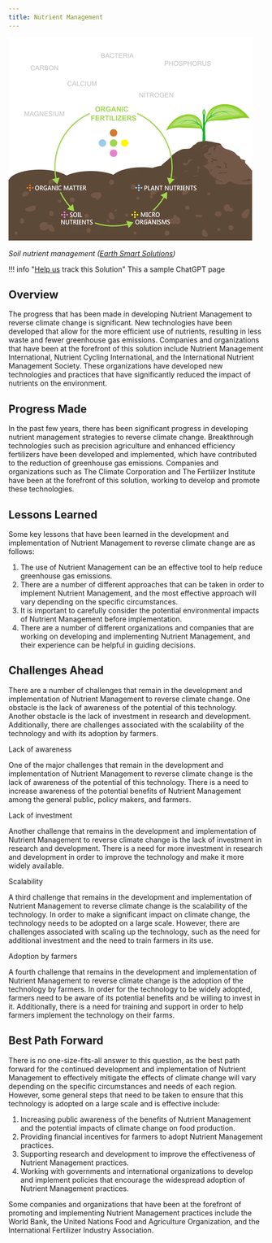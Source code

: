 ```yaml
---
title: Nutrient Management
---
```

![Nutrient availability and their interaction with soil significantly impact crop development.](/../static/img/nutrient-management.webp)

*Soil nutrient management ([Earth Smart Solutions](https://www.earth-smart-solutions.com/blogs/blog/soil-nutrient-management-tips))*

!!! info "[Help us](../../contribute) track this Solution"
    This a sample ChatGPT page

## Overview

The progress that has been made in developing Nutrient Management to reverse climate change is significant. New technologies have been developed that allow for the more efficient use of nutrients, resulting in less waste and fewer greenhouse gas emissions. Companies and organizations that have been at the forefront of this solution include Nutrient Management International, Nutrient Cycling International, and the International Nutrient Management Society. These organizations have developed new technologies and practices that have significantly reduced the impact of nutrients on the environment.

## Progress Made

In the past few years, there has been significant progress in developing nutrient management strategies to reverse climate change. Breakthrough technologies such as precision agriculture and enhanced efficiency fertilizers have been developed and implemented, which have contributed to the reduction of greenhouse gas emissions. Companies and organizations such as The Climate Corporation and The Fertilizer Institute have been at the forefront of this solution, working to develop and promote these technologies.

## Lessons Learned

Some key lessons that have been learned in the development and implementation of Nutrient Management to reverse climate change are as follows:

1. The use of Nutrient Management can be an effective tool to help reduce greenhouse gas emissions.
2. There are a number of different approaches that can be taken in order to implement Nutrient Management, and the most effective approach will vary depending on the specific circumstances.
3. It is important to carefully consider the potential environmental impacts of Nutrient Management before implementation.
4. There are a number of different organizations and companies that are working on developing and implementing Nutrient Management, and their experience can be helpful in guiding decisions.

## Challenges Ahead

There are a number of challenges that remain in the development and implementation of Nutrient Management to reverse climate change. One obstacle is the lack of awareness of the potential of this technology. Another obstacle is the lack of investment in research and development. Additionally, there are challenges associated with the scalability of the technology and with its adoption by farmers.

Lack of awareness

One of the major challenges that remain in the development and implementation of Nutrient Management to reverse climate change is the lack of awareness of the potential of this technology. There is a need to increase awareness of the potential benefits of Nutrient Management among the general public, policy makers, and farmers.

Lack of investment

Another challenge that remains in the development and implementation of Nutrient Management to reverse climate change is the lack of investment in research and development. There is a need for more investment in research and development in order to improve the technology and make it more widely available.

Scalability

A third challenge that remains in the development and implementation of Nutrient Management to reverse climate change is the scalability of the technology. In order to make a significant impact on climate change, the technology needs to be adopted on a large scale. However, there are challenges associated with scaling up the technology, such as the need for additional investment and the need to train farmers in its use.

Adoption by farmers

A fourth challenge that remains in the development and implementation of Nutrient Management to reverse climate change is the adoption of the technology by farmers. In order for the technology to be widely adopted, farmers need to be aware of its potential benefits and be willing to invest in it. Additionally, there is a need for training and support in order to help farmers implement the technology on their farms.

## Best Path Forward

There is no one-size-fits-all answer to this question, as the best path forward for the continued development and implementation of Nutrient Management to effectively mitigate the effects of climate change will vary depending on the specific circumstances and needs of each region. However, some general steps that need to be taken to ensure that this technology is adopted on a large scale and is effective include:

1. Increasing public awareness of the benefits of Nutrient Management and the potential impacts of climate change on food production.
2. Providing financial incentives for farmers to adopt Nutrient Management practices.
3. Supporting research and development to improve the effectiveness of Nutrient Management practices.
4. Working with governments and international organizations to develop and implement policies that encourage the widespread adoption of Nutrient Management practices.

Some companies and organizations that have been at the forefront of promoting and implementing Nutrient Management practices include the World Bank, the United Nations Food and Agriculture Organization, and the International Fertilizer Industry Association.